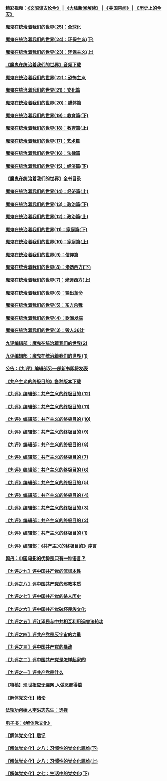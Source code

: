 #### 精彩视频：[《文昭谈古论今》](https://github.com/gfw-breaker/wenzhao/blob/master/README.md?t=12032131) | [《大陆新闻解读》](https://github.com/gfw-breaker/ntdtv-comedy/blob/master/README.md?t=12032131) | [《中国禁闻》](https://github.com/gfw-breaker/ntdtv-news/blob/master/README.md?t=12032131) | [《历史上的今天》](https://github.com/gfw-breaker/today-in-history/blob/master/README.md?t=12032131) 

#### [魔鬼在统治着我们的世界(25)：全球化](../pages/nsc422/n10788205.md?t=12032131) 

#### [魔鬼在统治着我们的世界(24)：环保主义(下)](../pages/nsc422/n10695307.md?t=12032131) 

#### [魔鬼在统治着我们的世界(23)：环保主义(上)](../pages/nsc422/n10688613.md?t=12032131) 

#### [《魔鬼在统治着我们的世界》音频下载](../pages/nsc422/n10635553.md?t=12032131) 

#### [魔鬼在统治着我们的世界(22)：恐怖主义](../pages/nsc422/n10614727.md?t=12032131) 

#### [魔鬼在统治着我们的世界(21)：文化篇](../pages/nsc422/n10597706.md?t=12032131) 

#### [魔鬼在统治着我们的世界(20)：媒体篇](../pages/nsc422/n10586579.md?t=12032131) 

#### [魔鬼在统治着我们的世界(19)：教育篇(下)](../pages/nsc422/n10564808.md?t=12032131) 

#### [魔鬼在统治着我们的世界(18)：教育篇(上)](../pages/nsc422/n10526970.md?t=12032131) 

#### [魔鬼在统治着我们的世界(17)：艺术篇](../pages/nsc422/n10499093.md?t=12032131) 

#### [魔鬼在统治着我们的世界(16)：法律篇](../pages/nsc422/n10485969.md?t=12032131) 

#### [魔鬼在统治着我们的世界(15)：经济篇(下)](../pages/nsc422/n10469975.md?t=12032131) 

#### [《魔鬼在统治着我们的世界》全书目录](../pages/nsc422/n10464261.md?t=12032131) 

#### [魔鬼在统治着我们的世界(14)：经济篇(上)](../pages/nsc422/n10457370.md?t=12032131) 

#### [魔鬼在统治着我们的世界(13)：政治篇(下)](../pages/nsc422/n10448270.md?t=12032131) 

#### [魔鬼在统治着我们的世界(12)：政治篇(上)](../pages/nsc422/n10444576.md?t=12032131) 

#### [魔鬼在统治着我们的世界(11)：家庭篇(下)](../pages/nsc422/n10440961.md?t=12032131) 

#### [魔鬼在统治着我们的世界(10)：家庭篇(上)](../pages/nsc422/n10435448.md?t=12032131) 

#### [魔鬼在统治着我们的世界(9)：信仰篇](../pages/nsc422/n10432159.md?t=12032131) 

#### [魔鬼在统治着我们的世界(8)：渗透西方(下)](../pages/nsc422/n10429603.md?t=12032131) 

#### [魔鬼在统治着我们的世界(7)：渗透西方(上)](../pages/nsc422/n10426013.md?t=12032131) 

#### [魔鬼在统治着我们的世界(6)：输出革命](../pages/nsc422/n10421536.md?t=12032131) 

#### [魔鬼在统治着我们的世界(5)：东方杀戮](../pages/nsc422/n10417707.md?t=12032131) 

#### [魔鬼在统治着我们的世界(4)：欧洲发端](../pages/nsc422/n10414890.md?t=12032131) 

#### [魔鬼在统治着我们的世界(3)：毁人36计](../pages/nsc422/n10411583.md?t=12032131) 

#### [九评编辑部：魔鬼在统治着我们的世界(2)](../pages/nsc422/n10410036.md?t=12032131) 

#### [九评编辑部：魔鬼在统治着我们的世界 (1)](../pages/nsc422/n10406825.md?t=12032131) 

#### [公告：《九评》编辑部另一部新书即将发表](../pages/nsc422/n10405104.md?t=12032131) 

#### [《共产主义的终极目的》各种版本下载](../pages/nsc422/n10022138.md?t=12032131) 

#### [《九评》编辑部：共产主义的终极目的 (12)](../pages/nsc422/n9933272.md?t=12032131) 

#### [《九评》编辑部：共产主义的终极目的 (11)](../pages/nsc422/n9924973.md?t=12032131) 

#### [《九评》编辑部：共产主义的终极目的 (10)](../pages/nsc422/n9920883.md?t=12032131) 

#### [《九评》编辑部：共产主义的终极目的 (9)](../pages/nsc422/n9916363.md?t=12032131) 

#### [《九评》编辑部：共产主义的终极目的 (8)](../pages/nsc422/n9912488.md?t=12032131) 

#### [《九评》编辑部：共产主义的终极目的 (7)](../pages/nsc422/n9901176.md?t=12032131) 

#### [《九评》编辑部：共产主义的终极目的 (6)](../pages/nsc422/n9899359.md?t=12032131) 

#### [《九评》编辑部：共产主义的终极目的 (5)](../pages/nsc422/n9893174.md?t=12032131) 

#### [《九评》编辑部：共产主义的终极目的 (4)](../pages/nsc422/n9891246.md?t=12032131) 

#### [《九评》编辑部：共产主义的终极目的 (3)](../pages/nsc422/n9879879.md?t=12032131) 

#### [《九评》编辑部：共产主义的终极目的 (2)](../pages/nsc422/n9876205.md?t=12032131) 

#### [《九评》编辑部：共产主义的终极目的 (1)](../pages/nsc422/n9865857.md?t=12032131) 

#### [《九评》编辑部：《共产主义的终极目的》序言](../pages/nsc422/n9862666.md?t=12032131) 

#### [颜丹：中国电影的优势是只有一种语言？](../pages/nsc422/n9583062.md?t=12032131) 

#### [【九评之九】评中国共产党的流氓本性](../pages/nsc422/n737542.md?t=12032131) 

#### [【九评之八】评中国共产党的邪教本质](../pages/nsc422/n735942.md?t=12032131) 

#### [【九评之七】评中国共产党的杀人历史](../pages/nsc422/n733806.md?t=12032131) 

#### [【九评之六】评中国共产党破坏民族文化](../pages/nsc422/n731667.md?t=12032131) 

#### [【九评之五】评江泽民与中共相互利用迫害法轮功](../pages/nsc422/n730058.md?t=12032131) 

#### [【九评之四】评共产党是反宇宙的力量](../pages/nsc422/n727814.md?t=12032131) 

#### [【九评之三】评中国共产党的暴政](../pages/nsc422/n725597.md?t=12032131) 

#### [【九评之二】评中国共产党是怎样起家的](../pages/nsc422/n723946.md?t=12032131) 

#### [【九评之一】评共产党是什么](../pages/nsc422/n722529.md?t=12032131) 

#### [【特稿】现世报应无漏网 人做恶都得偿](../pages/nsc422/n4215167.md?t=12032131) 

#### [【解体党文化】绪论](../pages/nsc422/n1449356.md?t=12032131) 

#### [法轮功创始人李洪志先生：选择](../pages/nsc422/n3580738.md?t=12032131) 

#### [电子书：《解体党文化》](../pages/nsc422/n1573484.md?t=12032131) 

#### [【解体党文化】后记](../pages/nsc422/n1531999.md?t=12032131) 

#### [【解体党文化】之八：习惯性的党文化思维(下)](../pages/nsc422/n1526477.md?t=12032131) 

#### [【解体党文化】之八：习惯性的党文化思维(上)](../pages/nsc422/n1520631.md?t=12032131) 

#### [【解体党文化】之七：生活中的党文化(下)](../pages/nsc422/n1513446.md?t=12032131) 

